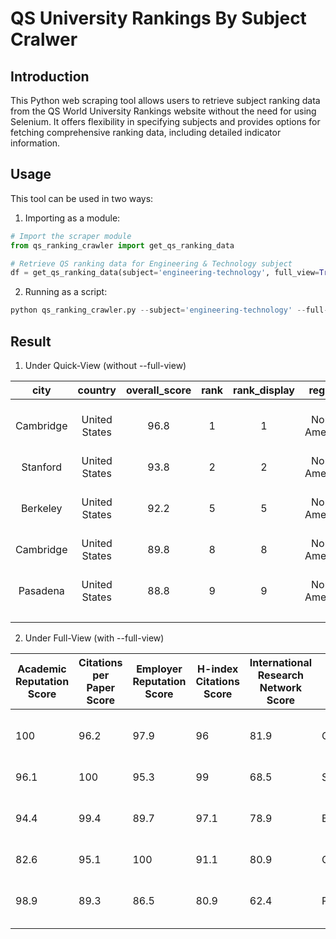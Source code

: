 # QS University Rankings By Subject Cralwer

## Introduction
This Python web scraping tool allows users to retrieve subject ranking data from the QS World University Rankings website without the need for using Selenium. It offers flexibility in specifying subjects and provides options for fetching comprehensive ranking data, including detailed indicator information.


## Usage
This tool can be used in two ways:

1. Importing as a module:

```python
# Import the scraper module
from qs_ranking_crawler import get_qs_ranking_data

# Retrieve QS ranking data for Engineering & Technology subject
df = get_qs_ranking_data(subject='engineering-technology', full_view=True)
```

2. Running as a script:
```python
python qs_ranking_crawler.py --subject='engineering-technology' --full-view      
```

## Result
1. Under Quick-View (without --full-view)
   
|      city      |     country    | overall_score | rank | rank_display |   region    |                                        title                                       |
|:--------------:|:--------------:|:-------------:|:----:|:------------:|:-----------:|:----------------------------------------------------------------------------------:|
|   Cambridge    | United States  |      96.8     |  1   |      1       | North America |                               Massachusetts Institute of Technology (MIT)                                |
|    Stanford    | United States  |      93.8     |  2   |      2       | North America |                                        Stanford University                                        |
|    Berkeley    | United States  |      92.2     |  5   |      5       | North America |                          University of California, Berkeley (UCB)                          |
|   Cambridge    | United States  |      89.8     |  8   |      8       | North America |                                            Harvard University                                            |
|   Pasadena     | United States  |      88.8     |  9   |      9       | North America |                            California Institute of Technology (Caltech)                           |
              |
 
2. Under Full-View (with --full-view)
   
| Academic Reputation Score | Citations per Paper Score | Employer Reputation Score | H-index Citations Score | International Research Network Score | city      | country       | overall_score | rank | rank_display | region       | title                                     |
|--------------------------|---------------------------|---------------------------|-------------------------|---------------------------------------|-----------|---------------|---------------|------|--------------|--------------|-------------------------------------------|
| 100                      | 96.2                      | 97.9                      | 96                      | 81.9                                  | Cambridge | United States | 96.8          | 1    | 1            | North America | Massachusetts Institute of Technology (MIT) |
| 96.1                     | 100                       | 95.3                      | 99                      | 68.5                                  | Stanford  | United States | 93.8          | 2    | 2            | North America | Stanford University                        |
| 94.4                     | 99.4                      | 89.7                      | 97.1                    | 78.9                                  | Berkeley  | United States | 92.2          | 5    | 5            | North America | University of California, Berkeley (UCB)   |
| 82.6                     | 95.1                      | 100                       | 91.1                    | 80.9                                  | Cambridge | United States | 89.8          | 8    | 8            | North America | Harvard University                         |
| 98.9                     | 89.3                      | 86.5                      | 80.9                    | 62.4                                  | Pasadena  | United States | 88.8          | 9    | 9            | North America | California Institute of Technology (Caltech) |


